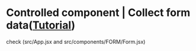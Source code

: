 # Controlled component | Collect form data([Tutorial](https://www.youtube.com/watch?v=kvGNlTh3rNQ&list=PLgH5QX0i9K3rGtitufynBKMy5gAFpa1y8&index=31))


check (src/App.jsx  and src/components/FORM/Form.jsx)

